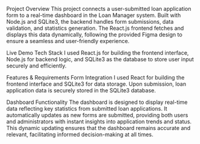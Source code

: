 Project Overview
This project connects a user-submitted loan application form to a real-time dashboard in the Loan Manager system. Built with Node.js and SQLite3, the backend handles form submissions, data validation, and statistics generation. The React.js frontend fetches and displays this data dynamically, following the provided Figma design to ensure a seamless and user-friendly experience.

Live Demo
Tech Stack
I used React.js for building the frontend interface, Node.js for backend logic, and SQLite3 as the database to store user input securely and efficiently.

Features & Requirements
Form Integration
I used React for building the frontend interface and SQLite3 for data storage. Upon submission, loan application data is securely stored in the SQLite3 database.

Dashboard Functionality
The dashboard is designed to display real-time data reflecting key statistics from submitted loan applications. It automatically updates as new forms are submitted, providing both users and administrators with instant insights into application trends and status. This dynamic updating ensures that the dashboard remains accurate and relevant, facilitating informed decision-making at all times.
